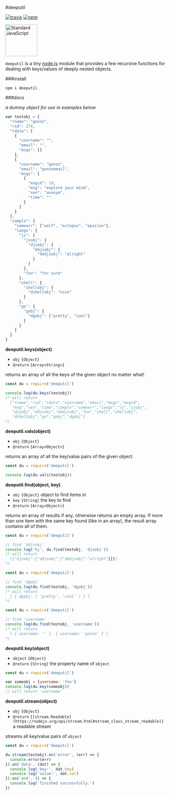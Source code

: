 #deeputil

[![travis](https://img.shields.io/travis/mawni/deeputil/master.svg)](https://travis-ci.org/mawni/deeputil) [![npm](https://img.shields.io/npm/v/deeputil.svg?maxAge=2592000?style=flat-square)](https://www.npmjs.com/package/deeputil)

<a href="https://github.com/feross/standard"><img src="https://cdn.rawgit.com/feross/standard/master/sticker.svg" alt="Standard JavaScript" width="100"></a>

`deeputil` is a tiny [node.js](https://nodejs.org) module that provides a few recursive functions for dealing with keys/values of deeply nested objects.

###install

`npm i deeputil`

###docs

*a dummy object for use in examples below*

```javascript
var testobj = {
  "rname": "gonzo",
  "rid": 274,
  "rdata": [
    {
      "username": "",
      "email": "",
      "msgs": []
    },
    {
      "username": "gonzo",
      "email": "gonzoemail",
      "msgs": [
        {
          "msgid": 19,
          "msg": "explore your mind",
          "sen": "anonym",
          "time": ""
        }
      ]
    }
  ],
  "complx": {
    "somearr": ["wolf", "octopus", "epsilon"],
    "langs": {
      "js": {
        "jsobj": {
          "djsobj": {
            "ddjsobj": {
              "dddjsobj": "alright"
            }
          }
        },
        "fun": "for sure"
      },
      "shell": {
        "shellobj": {
          "dshellobj": "nice"
        }
      },
      "go": {
        "gobj": {
          "dgobj": ["pretty", "cool"]
        }
      }
    }
  }
}
```

**deeputil.keys(object)**

 * `obj` `{Object}`
 * `@return` `{Array<String>}`

returns an array of all the keys of the given object no matter what!

```javascript
const du = require('deeputil')

console.log(du.keys(testobj))
/* will return
  ["rname","rid","rdata","username","email","msgs","msgid",
   "msg","sen","time","complx","somearr","langs","js","jsobj",
   "djsobj","ddjsobj","dddjsobj","fun","shell","shellobj",
   "dshellobj","go","gobj","dgobj"]
*/
```

**deeputil.vals(object)**

 * `obj` `{Object}`
 * `@return` `{Array<Object>}`

returns an array of all the key/value pairs of the given object.

```javascript
const du = require('deeputil')

console.log(du.vals(testobj))
```

**deeputil.find(object, key)**

 * `obj` `{Object}` object to find items in
 * `key` `{String}` the key to find
 * `@return` `{Array<Object>}`

returns an array of results if any, otherwise returns an empty array. If more than one item with the same key found (like in an array), the result array contains all of them.

```javascript
const du = require('deeputil')

// find 'ddjsobj'
console.log('%j', du.find(testobj, 'djsobj'))
/* will return 
  [{"djsobj":{"ddjsobj":{"dddjsobj":"alright"}}}]
*/
```

```javascript
const du = require('deeputil')

// find 'dgobj'
console.log(du.find(testobj, 'dgobj'))
/* will return 
  [ { dgobj: [ 'pretty', 'cool' ] } ]
*/
```

```javascript
const du = require('deeputil')

// find 'username'
console.log(du.find(testobj, 'username'))
/* will return 
  [ { username: '' }, { username: 'gonzo' } ]
*/
```

**deeputil.key(object)**

 * `object` `{Object}`
 * `@return` `{String}` the property name of `object`


```javascript
const du = require('deeputil')

var someobj = {username: 'foo'}
console.log(du.key(someobj))
// will return 'username'
```

**deeputil.stream(object)**

 * `obj` `{Object}`
 * `@return` `{[stream.Readable](https://nodejs.org/api/stream.html#stream_class_stream_readable)}` a readable stream

streams all key/value pairs of `object`

```javascript
const du = require('deeputil')

du.stream(testobj).on('error', (err) => {
  console.error(err)
}).on('data', (dat) => {
  console.log('key:', dat.key)  
  console.log('value:', dat.val)  
}).on('end', () => {
  console.log('finished successfully.')  
})
```
